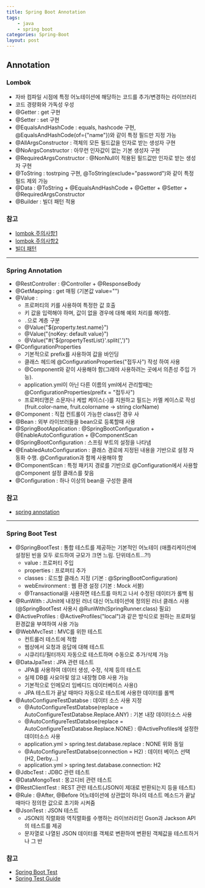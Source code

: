 ```yaml
---
title: Spring Boot Annotation
tags: 
    - java
    - spring boot
categories: Spring-Boot
layout: post
---
```

    
## Annotation
### Lombok
* 자바 컴파일 시점에 특정 어노테이션에 해당하는 코드를 추가/변경하는 라이브러리
* 코드 경량화와 가독성 우성
* @Getter : get 구현
* @Setter : set 구현
* @EqualsAndHashCode : equals, hashcode 구현, @EqualsAndHashCode(of={"name"})와 같이 특정 필드만 지정 가능
* @AllArgsConstructor : 객체의 모든 필드값을 인자로 받는 생성자 구현
* @NoArgsConstructor : 아무런 인자값이 없는 기본 생성자 구현
* @RequiredArgsConstructor : @NonNull이 적용된 필드값만 인자로 받는 생성자 구현
* @ToString : tostrping 구현, @ToString(exclude="password")와 같이 특정 필드 제외 가능
* @Data : @ToString + @EqualsAndHashCode + @Getter + @Setter + @RequiredArgsConstructor
* @Builder : 빌더 패턴 적용

### 참고
* [lombok 주의사항1](https://www.popit.kr/실무에서-lombok-사용법/)
* [lombok 주의사항2](https://kwonnam.pe.kr/wiki/java/lombok/pitfall)
* [빌더 패턴](http://blog.naver.com/PostView.nhn?blogId=varkiry05&logNo=221680218440&categoryNo=107&parentCategoryNo=0&viewDate=&currentPage=1&postListTopCurrentPage=1&from=postView)

---

### Spring Annotation
* @RestController : @Controller + @ResponseBody 
* @GetMapping : get 매핑 (기본값 value="") 
* @Value : 
    * 프로퍼티의 키를 사용하여 특정한 값 호출
    * 키 값을 입력해야 하며, 값이 없을 경우에 대해 예외 처리를 해야함. 
    * `.`으로 계층 구분
    * @Value("${property.test.name}")
    * @Value("{noKey: default value}")
    * @Value("#{'${propertyTestList}'.split(',')")
* @ConfigurationProperties
    * 기본적으로 prefix를 사용하여 값을 바인딩
    * 클래스 헤드에 @ConfigurationProperties("접두사") 작성 하여 사용
    * @Component와 같이 사용해야 함(그래야 사용하려는 곳에서 의존성 주입 가능). 
    * application.yml이 아닌 다른 이름의 yml에서 관리할때는 @ConfigurationProperties(preifx = "접두사")
    * 프로퍼티명은 소문자나 케밥 케이스(-)를 지원하고 필드는 카멜 케이스로 작성 (fruit.color-name, fruit.colorname -> string clorName)
* @Component : 직접 컨트롤이 가능한 class인 경우 사
* @Bean : 외부 라이브러들을 bean으로 등록할때 사용
* @SpringBootApplication : @SpringBootConfiguration + @EnableAutoConfiguration + @ComponentScan
* @SpringBootConfiguration : 스프링 부트의 설정을 나타냄
* @EnabledAutoConfiguration : 클래스 경로에 지정된 내용을 기반으로 설정 자동화 수행. @Configuration과 함께 사용해야 함
* @ComponentScan : 특정 패키지 경로를 기반으로 @Configuration에서 사용할 @Component 설정 클래스를 찾음
* @Configuration : 하나 이상의 bean을 구성한 클래


### 참고
* [spring annotation](https://gmlwjd9405.github.io/2018/12/02/spring-annotation-types.html)

---

### Spring Boot Test
* @SpringBootTest : 통합 테스트를 제공하는 기본적인 어노테이 (애플리케이션에 설정된 빈을 모두 로드하여 규모가 크면 느림. 단위테스트...?!)
    * value : 프로퍼티 주입
    * properties : 프로퍼티 추가
    * classes : 로드할 클래스 지정 (기본 : @SpringBootConfiguration)
    * webEnvironment : 웹 환경 설정 (기본 : Mock 서블)
    * @Transactional을 사용하면 테스트를 마치고 나서 수정된 데이터가 롤백 됨
* @RunWith : JUnit에 내장된 러너 대신 어노테이션에 정의된 러너 클래스 사용 (@SpringBootTest 사용시 @RunWith(SpringRunner.class) 필요)
* @ActiveProfiles : @ActiveProfiles("local")과 같은 방식으로 원하는 프로파일 환경값을 부여하여 사용 가능
* @WebMvcTest : MVC를 위한 테스트
    * 컨트롤러 테스트에 적합
    * 웹상에서 요청과 응답에 대해 테스트
    * 시큐리티/필터까지 자동으로 테스트하며 수동으로 추가/삭제 가능
* @DataJpaTest : JPA 관련 테스트
    * JPA를 사용하여 데이터 생성, 수정, 삭제 등의 테스트
    * 실제 DB를 사요아힞 않고 내장형 DB 사용 가능
    * 기본적으로 인메모리 임베디드 데이터베이스 사용()
    * JPA 테스트가 끝날 때마다 자동으로 테스트에 사용한 데이터를 롤백
* @AutoConfigureTestDatabse : 데이터 소스 사용 지정
    * @AutoConfigureTestDatabse(replace = AutoConfigureTestDatabse.Replace.ANY) : 기본 내장 데이터소스 사용
    * @AutoConfigureTestDatabse(replace = AutoConfigureTestDatabse.Replace.NONE) : @ActiveProfiles에 설정한 데이터소스 사용
    * application.yml > spring.test.database.replace : NONE 위와 동일
    * @AutoConfigureTestDatabse(connection = H2) : 데이터 베이스 선택 (H2, Derby...)
    * application.yml > spring.test.database.connection: H2
* @JdbcTest : JDBC 관련 테스트
* @DataMongoTest : 몽고디비 관련 테스트
* @RestClientTest : REST 관련 테스트(JSON이 제대로 반환되는지 등을 테스트)
* @Rule : @After, @Before 어노테이션에 상관없이 하나의 테스트 메소드가 끝날 때마다 정의한 값으로 초기화 시켜줌
* @JsonTest : JSON 테스트
    * JSON의 직렬화와 역직렬화를 수행하는 라이브러리인 Gson과 Jackson API의 테스트를 제공
    * 문자열로 나열된 JSON 데이터를 객체로 변환하여 변환된 객체값을 테스트하거나 그 반

### 참고
* [Spring Boot Test](https://meetup.toast.com/posts/124)
* [Spring Test Guide](https://www.popit.kr/spring-guide-테스팅-전략/)